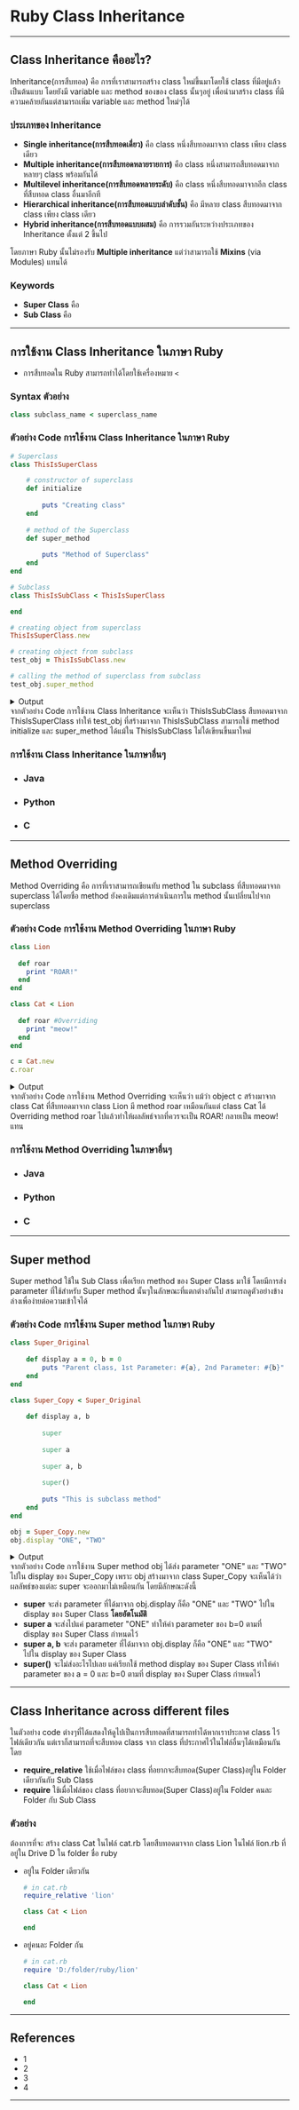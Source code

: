 # Ruby Class Inheritance
---
## Class Inheritance คืออะไร?

Inheritance(การสืบทอด) คือ การที่เราสามารถสร้าง class ใหม่ขึ้นมาโดยใช้ class ที่มีอยู่แล้วเป็นต้นแบบ โดยยังมี variable และ method ของของ class นั้นๆอยู่ เพื่อนำมาสร้าง class ที่มีความคล้ายกันแต่สามารถเพิ่ม variable และ method ใหม่ๆได้

### ประเภทของ Inheritance
- **Single inheritance(การสืบทอดเดี่ยว)** คือ class หนึ่งสืบทอดมาจาก class เพียง class เดียว
- **Multiple inheritance(การสืบทอดหลายรายการ)** คือ class หนึ่งสามารถสืบทอดมาจาก หลายๆ class พร้อมกันได้
- **Multilevel inheritance(การสืบทอดหลายระดับ)** คือ class หนึ่งสืบทอดมาจากอีก class ที่สืบทอด class อื่นมาอีกที
- **Hierarchical inheritance(การสืบทอดแบบลำดับชั้น)** คือ มีหลาย class สืบทอดมาจาก class เพียง class เดียว 
- **Hybrid inheritance(การสืบทอดแบบผสม)** คือ การรวมกันระหว่างประเภทของ Inheritance ตั้งแต่ 2 ขึ้นไป
 
โดยภาษา Ruby นั้นไม่รองรับ **Multiple inheritance** แต่ว่าสามารถใช้ **Mixins** (via Modules) แทนได้

### Keywords
- **Super Class** คือ
- **Sub Class** คือ

---

## การใช้งาน Class Inheritance ในภาษา Ruby

- การสืบทอดใน Ruby สามารถทำได้โดยใช้เครื่องหมาย `<`
### Syntax ตัวอย่าง
```ruby
class subclass_name < superclass_name 
```

### ตัวอย่าง Code การใช้งาน Class Inheritance ในภาษา Ruby
```ruby
# Superclass 
class ThisIsSuperClass 

    # constructor of superclass
    def initialize 
        
        puts "Creating class"
    end
    
    # method of the Superclass
    def super_method
        
        puts "Method of Superclass"
    end
end

# Subclass
class ThisIsSubClass < ThisIsSuperClass 

end

# creating object from superclass
ThisIsSuperClass.new

# creating object from subclass
test_obj = ThisIsSubClass.new

# calling the method of superclass from subclass
test_obj.super_method
```

<details>

<summary>Output</summary>

> Creating class\
> Creating class\
> Method of Superclass

</details>
จากตัวอย่าง Code การใช้งาน Class Inheritance จะเห็นว่า ThisIsSubClass สืบทอดมาจาก ThisIsSuperClass ทำให้ test_obj ที่สร้างมาจาก ThisIsSubClass สามารถใช้ method initialize และ super_method ได้แม้ใน ThisIsSubClass ไม่ได้เขียนขึ้นมาใหม่



### การใช้งาน Class Inheritance ในภาษาอื่นๆ
- ### Java
- ### Python
- ### C

---

## Method Overriding
 Method Overriding คือ การที่เราสามารถเขียนทับ method ใน subclass ที่สืบทอดมาจาก superclass ได้โดยชื่อ method ยังคงเดิมแต่การดำเนินการใน method นั้นเปลี่ยนไปจาก superclass 
 ### ตัวอย่าง Code การใช้งาน Method Overriding ในภาษา Ruby
```ruby
class Lion
  
  def roar
    print "ROAR!"
  end
end

class Cat < Lion
  
  def roar #Overriding
    print "meow!"
  end
end

c = Cat.new
c.roar
```
<details>

<summary>Output</summary>

> meow!


</details>
จากตัวอย่าง Code การใช้งาน Method Overriding จะเห็นว่า แม้ว่า object c สร้างมาจาก class Cat ที่สืบทอดมาจาก class Lion มี method roar เหมือนกันแต่ class Cat ได้ Overriding method roar ไปแล้วทำให้ผลลัพธ์จากที่ควรจะเป็น ROAR! กลายเป็น meow! แทน

### การใช้งาน Method Overriding ในภาษาอื่นๆ
- ### Java
- ### Python
- ### C

---

## Super method
Super method ใช้ใน Sub Class เพื่อเรียก method ของ Super Class มาใช้ โดยมีการส่ง parameter ที่ใช้สำหรับ Super method นั้นๆในลักษณะที่แตกต่างกันไป สามารถดูตัวอย่างข้างล่างเพื่อง่ายต่อความเข้าใจได้
### ตัวอย่าง Code การใช้งาน Super method ในภาษา Ruby
```ruby
class Super_Original
  
    def display a = 0, b = 0
        puts "Parent class, 1st Parameter: #{a}, 2nd Parameter: #{b}"
    end
end

class Super_Copy < Super_Original
  
    def display a, b
        
        super
        
        super a
        
        super a, b
        
        super()
        
        puts "This is subclass method"
    end
end

obj = Super_Copy.new
obj.display "ONE", "TWO"
```
<details>

<summary>Output</summary>

>Parent class, 1st Parameter: ONE, 2nd Parameter: TWO\
>Parent class, 1st Parameter: ONE, 2nd Parameter: 0\
>Parent class, 1st Parameter: ONE, 2nd Parameter: TWO\
>Parent class, 1st Parameter: 0, 2nd Parameter: 0\
>This is subclass method

</details>
จากตัวอย่าง Code การใช้งาน Super method obj ได้ส่ง parameter "ONE" และ "TWO" ไปใน display ของ Super_Copy เพราะ obj สร้างมาจาก class Super_Copy จะเห็นได้ว่า ผลลัพธ์ของแต่ละ super จะออกมาไม่เหมือนกัน โดยมีลักษณะดังนี้

- **super** จะส่ง parameter ที่ได้มาจาก obj.display ก็คือ "ONE" และ "TWO" ไปใน display ของ Super Class **โดยอัตโนมัติ**
- **super a** จะส่งไปแค่ parameter "ONE" ทำให้ค่า parameter ของ b=0 ตามที่ display ของ Super Class กำหนดไว้
- **super a, b** จะส่ง parameter ที่ได้มาจาก obj.display ก็คือ "ONE" และ "TWO" ไปใน display ของ Super Class
- **super()** จะไม่ส่งอะไรไปเลย แค่เรียกใช้ method display ของ Super Class ทำให้ค่า parameter ของ a = 0 และ b=0 ตามที่ display ของ Super Class กำหนดไว้ 

---

## Class Inheritance across different files
ในตัวอย่าง code ต่างๆที่ได้แสดงให้ดูไปเป็นการสืบทอดที่สามารถทำได้หากเราประกาศ class ไว้ไฟล์เดียวกัน แต่เราก็สามารถที่จะสืบทอด class จาก class ที่ประกาศไว้ในไฟล์อื่นๆได้เหมือนกัน โดย

- **require_relative** ใช้เมื่อไฟล์ของ class ที่อยากจะสืบทอด(Super Class)อยู่ใน Folder เดียวกันกับ Sub Class
- **require** ใช้เมื่อไฟล์ของ class ที่อยากจะสืบทอด(Super Class)อยู่ใน Folder คนละ Folder กับ Sub Class

### ตัวอย่าง
ต้องการที่จะ สร้าง class Cat ในไฟล์ cat.rb โดยสืบทอดมาจาก class Lion ในไฟล์ lion.rb ที่อยู่ใน Drive D ใน folder ชื่อ ruby

- อยู่ใน Folder เดียวกัน
 
  ```ruby
  # in cat.rb
  require_relative 'lion' 

  class Cat < Lion
  
  end
  ```
- อยู่คนละ Folder กัน
 
  ```ruby
  # in cat.rb
  require 'D:/folder/ruby/lion'

  class Cat < Lion
  
  end
  ```
---

## References
- 1
- 2
- 3
- 4

---
